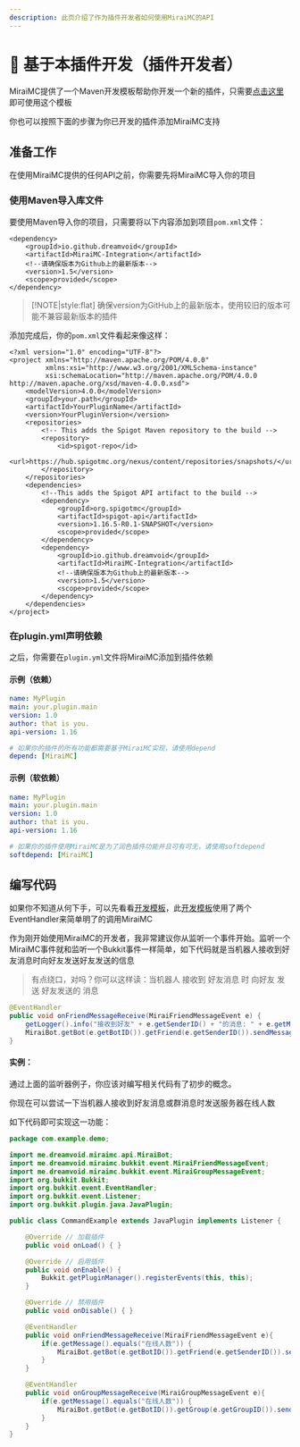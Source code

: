 ```yaml
---
description: 此页介绍了作为插件开发者如何使用MiraiMC的API
---
```


# 🧐 基于本插件开发（插件开发者）

MiraiMC提供了一个Maven开发模板帮助你开发一个新的插件，只需要[点击这里](https://github.com/DreamVoid/MiraiMC-Template)即可使用这个模板

你也可以按照下面的步骤为你已开发的插件添加MiraiMC支持

## 准备工作

在使用MiraiMC提供的任何API之前，你需要先将MiraiMC导入你的项目

### 使用Maven导入库文件

要使用Maven导入你的项目，只需要将以下内容添加到项目`pom.xml`文件：

```markup
<dependency>
    <groupId>io.github.dreamvoid</groupId>
    <artifactId>MiraiMC-Integration</artifactId>
    <!--请确保版本为Github上的最新版本-->
    <version>1.5</version>
    <scope>provided</scope>
</dependency>
```

> [!NOTE|style:flat]
> 确保version为GitHub上的最新版本，使用较旧的版本可能不兼容最新版本的插件

添加完成后，你的`pom.xml`文件看起来像这样：

```markup
<?xml version="1.0" encoding="UTF-8"?>
<project xmlns="http://maven.apache.org/POM/4.0.0"
         xmlns:xsi="http://www.w3.org/2001/XMLSchema-instance"
         xsi:schemaLocation="http://maven.apache.org/POM/4.0.0 http://maven.apache.org/xsd/maven-4.0.0.xsd">
    <modelVersion>4.0.0</modelVersion>
    <groupId>your.path</groupId>
    <artifactId>YourPluginName</artifactId>
    <version>YourPluginVersion</version>
    <repositories>
        <!-- This adds the Spigot Maven repository to the build -->
        <repository>
            <id>spigot-repo</id>
            <url>https://hub.spigotmc.org/nexus/content/repositories/snapshots/</url>
        </repository>
    </repositories>
    <dependencies>
        <!--This adds the Spigot API artifact to the build -->
        <dependency>
            <groupId>org.spigotmc</groupId>
            <artifactId>spigot-api</artifactId>
            <version>1.16.5-R0.1-SNAPSHOT</version>
            <scope>provided</scope>
        </dependency>
        <dependency>
            <groupId>io.github.dreamvoid</groupId>
            <artifactId>MiraiMC-Integration</artifactId>
            <!--请确保版本为Github上的最新版本-->
            <version>1.5</version>
            <scope>provided</scope>
        </dependency>
    </dependencies>
</project>
```

### 在plugin.yml声明依赖

之后，你需要在`plugin.yml`文件将MiraiMC添加到插件依赖

#### 示例（依赖）

```yaml
name: MyPlugin
main: your.plugin.main
version: 1.0
author: that is you.
api-version: 1.16

# 如果你的插件的所有功能都需要基于MiraiMC实现，请使用depend
depend: [MiraiMC]
```

#### 示例（软依赖）

```yaml
name: MyPlugin
main: your.plugin.main
version: 1.0
author: that is you.
api-version: 1.16

# 如果你的插件使用MiraiMC是为了润色插件功能并且可有可无，请使用softdepend
softdepend: [MiraiMC]
```

## 编写代码

如果你不知道从何下手，可以先看看[开发模板](https://github.com/DreamVoid/MiraiMC-Template)，此[开发模板](https://github.com/DreamVoid/MiraiMC-Template)使用了两个EventHandler来简单明了的调用MiraiMC

作为刚开始使用MiraiMC的开发者，我非常建议你从监听一个事件开始。监听一个MiraiMC事件就和监听一个Bukkit事件一样简单，如下代码就是当机器人接收到好友消息时向好友发送好友发送的信息

> 有点绕口，对吗？你可以这样读：当机器人 接收到 好友消息 时 向好友 发送 好友发送的 消息

```java
@EventHandler
public void onFriendMessageReceive(MiraiFriendMessageEvent e) {
    getLogger().info("接收到好友" + e.getSenderID() + "的消息: " + e.getMessage());
    MiraiBot.getBot(e.getBotID()).getFriend(e.getSenderID()).sendMessage("你发送了一条消息：" + e.getMessage());
}
```

#### 实例：

通过上面的监听器例子，你应该对编写相关代码有了初步的概念。

你现在可以尝试一下当机器人接收到好友消息或群消息时发送服务器在线人数

如下代码即可实现这一功能：

```java
package com.example.demo;

import me.dreamvoid.miraimc.api.MiraiBot;
import me.dreamvoid.miraimc.bukkit.event.MiraiFriendMessageEvent;
import me.dreamvoid.miraimc.bukkit.event.MiraiGroupMessageEvent;
import org.bukkit.Bukkit;
import org.bukkit.event.EventHandler;
import org.bukkit.event.Listener;
import org.bukkit.plugin.java.JavaPlugin;

public class CommandExample extends JavaPlugin implements Listener {

    @Override // 加载插件
    public void onLoad() { }

    @Override // 启用插件
    public void onEnable() {
        Bukkit.getPluginManager().registerEvents(this, this);
    }

    @Override // 禁用插件
    public void onDisable() { }

    @EventHandler
    public void onFriendMessageReceive(MiraiFriendMessageEvent e){
        if(e.getMessage().equals("在线人数")) {
            MiraiBot.getBot(e.getBotID()).getFriend(e.getSenderID()).sendMessage("当前在线人数：" + Bukkit.getServer().getOnlinePlayers().size()+"人");
        }
    }

    @EventHandler
    public void onGroupMessageReceive(MiraiGroupMessageEvent e){
        if(e.getMessage().equals("在线人数")) {
            MiraiBot.getBot(e.getBotID()).getGroup(e.getGroupID()).sendMessage("当前在线人数：" + Bukkit.getServer().getOnlinePlayers().size()+"人");
        }
    }
}
```

